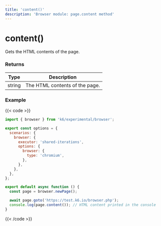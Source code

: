 ```yaml
---
title: 'content()'
description: 'Browser module: page.content method'
---
```


# content()

Gets the HTML contents of the page.

### Returns

| Type   | Description                    |
| ------ | ------------------------------ |
| string | The HTML contents of the page. |

### Example

{{< code >}}

```javascript
import { browser } from 'k6/experimental/browser';

export const options = {
  scenarios: {
    browser: {
      executor: 'shared-iterations',
      options: {
        browser: {
          type: 'chromium',
        },
      },
    },
  },
};

export default async function () {
  const page = browser.newPage();

  await page.goto('https://test.k6.io/browser.php');
  console.log(page.content()); // HTML content printed in the console
}
```

{{< /code >}}
